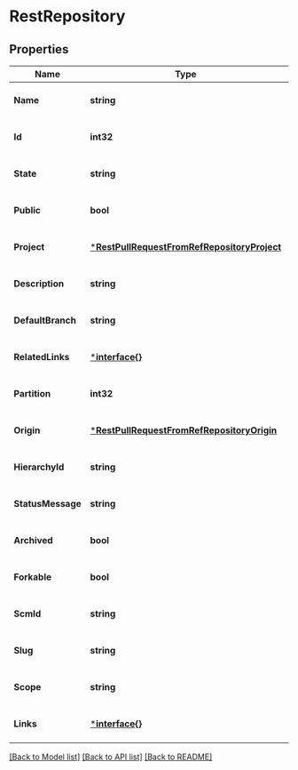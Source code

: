 # RestRepository

## Properties
Name | Type | Description | Notes
------------ | ------------- | ------------- | -------------
**Name** | **string** |  | [optional] [default to null]
**Id** | **int32** |  | [optional] [default to null]
**State** | **string** |  | [optional] [default to null]
**Public** | **bool** |  | [optional] [default to null]
**Project** | [***RestPullRequestFromRefRepositoryProject**](RestPullRequest_fromRef_repository_project.md) |  | [optional] [default to null]
**Description** | **string** |  | [optional] [default to null]
**DefaultBranch** | **string** |  | [optional] [default to null]
**RelatedLinks** | [***interface{}**](interface{}.md) |  | [optional] [default to null]
**Partition** | **int32** |  | [optional] [default to null]
**Origin** | [***RestPullRequestFromRefRepositoryOrigin**](RestPullRequest_fromRef_repository_origin.md) |  | [optional] [default to null]
**HierarchyId** | **string** |  | [optional] [default to null]
**StatusMessage** | **string** |  | [optional] [default to null]
**Archived** | **bool** |  | [optional] [default to null]
**Forkable** | **bool** |  | [optional] [default to null]
**ScmId** | **string** |  | [optional] [default to null]
**Slug** | **string** |  | [optional] [default to null]
**Scope** | **string** |  | [optional] [default to null]
**Links** | [***interface{}**](interface{}.md) |  | [optional] [default to null]

[[Back to Model list]](../README.md#documentation-for-models) [[Back to API list]](../README.md#documentation-for-api-endpoints) [[Back to README]](../README.md)

